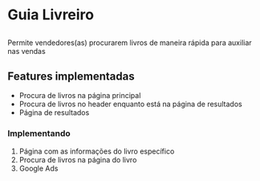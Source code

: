 # Guia Livreiro

##

Permite vendedores(as) procurarem livros de maneira rápida para auxiliar nas vendas

## Features implementadas

- Procura de livros na página principal
- Procura de livros no header enquanto está na página de resultados
- Página de resultados

### Implementando

1. Página com as informações do livro específico
2. Procura de livros na página do livro
3. Google Ads

